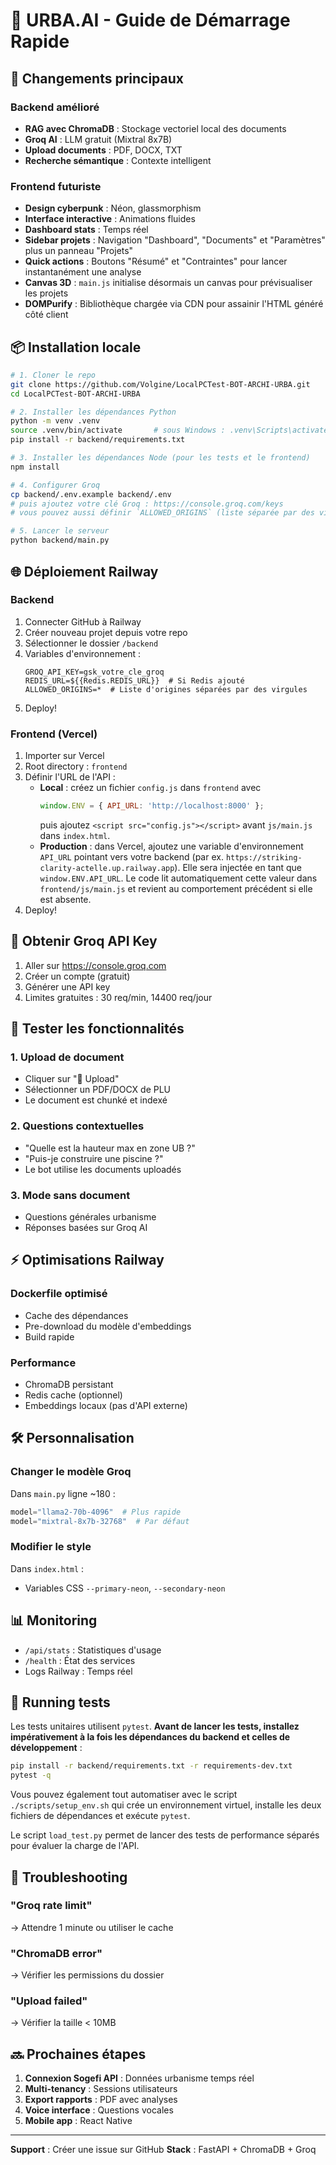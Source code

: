 # 🚀 URBA.AI - Guide de Démarrage Rapide

## 🎯 Changements principaux

### Backend amélioré
- **RAG avec ChromaDB** : Stockage vectoriel local des documents
- **Groq AI** : LLM gratuit (Mixtral 8x7B)
- **Upload documents** : PDF, DOCX, TXT
- **Recherche sémantique** : Contexte intelligent

### Frontend futuriste
- **Design cyberpunk** : Néon, glassmorphism
- **Interface interactive** : Animations fluides
- **Dashboard stats** : Temps réel
- **Sidebar projets** : Navigation "Dashboard", "Documents" et "Paramètres" plus un panneau "Projets"
- **Quick actions** : Boutons "Résumé" et "Contraintes" pour lancer instantanément une analyse
- **Canvas 3D** : `main.js` initialise désormais un canvas pour prévisualiser les projets
- **DOMPurify** : Bibliothèque chargée via CDN pour assainir l'HTML généré côté client

## 📦 Installation locale

```bash
# 1. Cloner le repo
git clone https://github.com/Volgine/LocalPCTest-BOT-ARCHI-URBA.git
cd LocalPCTest-BOT-ARCHI-URBA

# 2. Installer les dépendances Python
python -m venv .venv
source .venv/bin/activate       # sous Windows : .venv\Scripts\activate
pip install -r backend/requirements.txt

# 3. Installer les dépendances Node (pour les tests et le frontend)
npm install

# 4. Configurer Groq
cp backend/.env.example backend/.env
# puis ajoutez votre clé Groq : https://console.groq.com/keys
# vous pouvez aussi définir `ALLOWED_ORIGINS` (liste séparée par des virgules)

# 5. Lancer le serveur
python backend/main.py
```

## 🌐 Déploiement Railway

### Backend
1. Connecter GitHub à Railway
2. Créer nouveau projet depuis votre repo
3. Sélectionner le dossier `/backend`
4. Variables d'environnement :
   ```
   GROQ_API_KEY=gsk_votre_cle_groq
   REDIS_URL=${{Redis.REDIS_URL}}  # Si Redis ajouté
   ALLOWED_ORIGINS=*  # Liste d'origines séparées par des virgules
   ```
5. Deploy!

### Frontend (Vercel)
1. Importer sur Vercel
2. Root directory : `frontend`
3. Définir l'URL de l'API :
   - **Local** : créez un fichier `config.js` dans `frontend` avec
     ```javascript
     window.ENV = { API_URL: 'http://localhost:8000' };
     ```
     puis ajoutez `<script src="config.js"></script>` avant `js/main.js` dans `index.html`.
   - **Production** : dans Vercel, ajoutez une variable d'environnement `API_URL`
     pointant vers votre backend (par ex. `https://striking-clarity-actelle.up.railway.app`).
     Elle sera injectée en tant que `window.ENV.API_URL`.
   Le code lit automatiquement cette valeur dans `frontend/js/main.js` et revient
   au comportement précédent si elle est absente.
4. Deploy!

## 🔑 Obtenir Groq API Key

1. Aller sur https://console.groq.com
2. Créer un compte (gratuit)
3. Générer une API key
4. Limites gratuites : 30 req/min, 14400 req/jour

## 🧪 Tester les fonctionnalités

### 1. Upload de document
- Cliquer sur "📁 Upload"
- Sélectionner un PDF/DOCX de PLU
- Le document est chunké et indexé

### 2. Questions contextuelles
- "Quelle est la hauteur max en zone UB ?"
- "Puis-je construire une piscine ?"
- Le bot utilise les documents uploadés

### 3. Mode sans document
- Questions générales urbanisme
- Réponses basées sur Groq AI

## ⚡ Optimisations Railway

### Dockerfile optimisé
- Cache des dépendances
- Pre-download du modèle d'embeddings
- Build rapide

### Performance
- ChromaDB persistant
- Redis cache (optionnel)
- Embeddings locaux (pas d'API externe)

## 🛠️ Personnalisation

### Changer le modèle Groq
Dans `main.py` ligne ~180 :
```python
model="llama2-70b-4096"  # Plus rapide
model="mixtral-8x7b-32768"  # Par défaut
```

### Modifier le style
Dans `index.html` :
- Variables CSS `--primary-neon`, `--secondary-neon`

## 📊 Monitoring

- `/api/stats` : Statistiques d'usage
- `/health` : État des services
- Logs Railway : Temps réel

## 🧪 Running tests

Les tests unitaires utilisent `pytest`. **Avant de lancer les tests, installez
impérativement à la fois les dépendances du backend et celles de
développement** :

```bash
pip install -r backend/requirements.txt -r requirements-dev.txt
pytest -q
```

Vous pouvez également tout automatiser avec le script `./scripts/setup_env.sh`
qui crée un environnement virtuel, installe les deux fichiers de
dépendances et exécute `pytest`.

Le script `load_test.py` permet de lancer des tests de performance
séparés pour évaluer la charge de l'API.

## 🐛 Troubleshooting

### "Groq rate limit"
→ Attendre 1 minute ou utiliser le cache

### "ChromaDB error"
→ Vérifier les permissions du dossier

### "Upload failed"
→ Vérifier la taille < 10MB

## 🔜 Prochaines étapes

1. **Connexion Sogefi API** : Données urbanisme temps réel
2. **Multi-tenancy** : Sessions utilisateurs
3. **Export rapports** : PDF avec analyses
4. **Voice interface** : Questions vocales
5. **Mobile app** : React Native

---

**Support** : Créer une issue sur GitHub
**Stack** : FastAPI + ChromaDB + Groq

